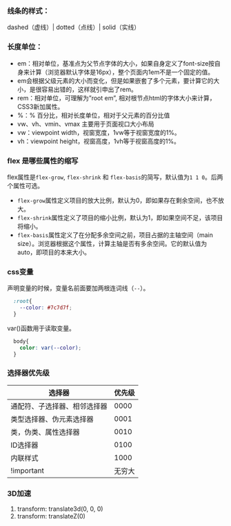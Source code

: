 ### 线条的样式：
  dashed（虚线）| dotted（点线）| solid（实线）


### 长度单位：
  * em：相对单位，基准点为父节点字体的大小，如果自身定义了font-size按自身来计算（浏览器默认字体是16px），整个页面内1em不是一个固定的值。
  * em会根据父级元素的大小而变化，但是如果嵌套了多个元素，要计算它的大小，是很容易出错的，这样就引申出了rem。
  * rem：相对单位，可理解为”root em”, 相对根节点html的字体大小来计算，CSS3新加属性。
  * %：% 百分比，相对长度单位，相对于父元素的百分比值
  * vw、vh、vmin、vmax 主要用于页面视口大小布局
  * vw：viewpoint width，视窗宽度，1vw等于视窗宽度的1%。
  * vh：viewpoint height，视窗高度，1vh等于视窗高度的1%。

### flex 是哪些属性的缩写
  flex属性是`flex-grow`, `flex-shrink` 和 `flex-basis`的简写，默认值为`1 1 0`。后两个属性可选。
  * `flex-grow`属性定义项目的放大比例，默认为0，即如果存在剩余空间，也不放大。
  * `flex-shrink`属性定义了项目的缩小比例，默认为1，即如果空间不足，该项目将缩小。
  * `flex-basis`属性定义了在分配多余空间之前，项目占据的主轴空间（main size）。浏览器根据这个属性，计算主轴是否有多余空间。它的默认值为auto，即项目的本来大小。

### css变量
  声明变量的时候，变量名前面要加两根连词线（`--`）。
  ```css
    :root{
      --color: #7c7d7f;
    }
  ```
  var()函数用于读取变量。
  ```css
    body{
      color: var(--color);
    }
  ```

### 选择器优先级
| 选择器 | 优先级 |
|  ----  |  ----  |
| 通配符、子选择器、相邻选择器 | 0000 |
| 类型选择器、伪元素选择器 | 0001 |
| 类，伪类、属性选择器 | 0010 |
| ID选择器 | 0100 |
| 内联样式 | 1000 |
|  !important | 无穷大 |


### 3D加速

1. transform: translate3d(0, 0, 0)
2. transform: translateZ(0)

